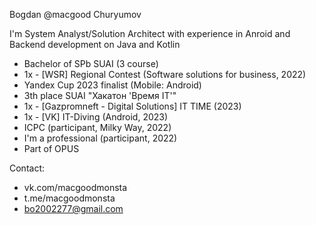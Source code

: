 Bogdan @macgood Churyumov

I'm System Analyst/Solution Architect with experience in Anroid and Backend development on Java and Kotlin

- Bachelor of SPb SUAI (3 course)
- 1x - [WSR] Regional Contest (Software solutions for business, 2022)
- Yandex Cup 2023 finalist (Mobile: Android)
- 3th place SUAI "Хакатон 'Время IT'"
- 1x - [Gazpromneft - Digital Solutions] IT TIME (2023)
- 1x - [VK] IT-Diving (Android, 2023)
- ICPC (participant, Milky Way, 2022) 
- I'm a professional (participant, 2022)
- Part of OPUS

Contact:
- vk.com/macgoodmonsta
- t.me/macgoodmonsta
- bo2002277@gmail.com
